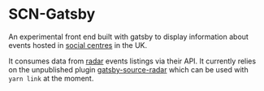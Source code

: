 # SCN-Gatsby

An experimental front end built with gatsby to display information about events hosted in [social centres](https://en.wikipedia.org/wiki/Self-managed_social_centres_in_the_United_Kingdom#UK_Social_Centre_Network) in the UK.

It consumes data from [radar](radar.squat.net) events listings via their API. It currently relies on the unpublished plugin [gatsby-source-radar](https://github.com/aaaaargZombies/gatsby-source-radar) which can be used with `yarn link` at the moment.
